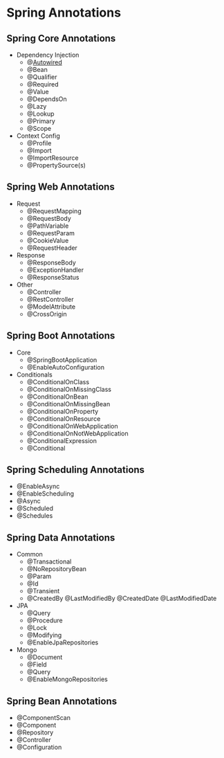 # Spring Annotations

## Spring Core Annotations
* Dependency Injection
    * @[Autowired](https://github.com/IvanLepi/potential-sniffle/blob/main/core/src/main/java/dev/ivanlepi/autowiring/Book.java)
    * @Bean
    * @Qualifier
    * @Required
    * @Value
    * @DependsOn
    * @Lazy
    * @Lookup
    * @Primary
    * @Scope
* Context Config
    * @Profile
    * @Import
    * @ImportResource
    * @PropertySource(s)


## Spring Web Annotations
* Request
    * @RequestMapping
    * @RequestBody
    * @PathVariable
    * @RequestParam
    * @CookieValue
    * @RequestHeader
* Response
    * @ResponseBody
    * @ExceptionHandler
    * @ResponseStatus
* Other
    * @Controller
    * @RestController
    * @ModelAttribute
    * @CrossOrigin

## Spring Boot Annotations

* Core
    * @SpringBootApplication
    * @EnableAutoConfiguration
* Conditionals
    * @ConditionalOnClass
    * @ConditionalOnMissingClass
    * @ConditionalOnBean
    * @ConditionalOnMissingBean
    * @ConditionalOnProperty
    * @ConditionalOnResource
    * @ConditionalOnWebApplication
    * @ConditionalOnNotWebApplication
    * @ConditionalExpression
    * @Conditional

## Spring Scheduling Annotations

* @EnableAsync
* @EnableScheduling
* @Async
* @Scheduled
* @Schedules

## Spring Data Annotations

* Common
    * @Transactional
    * @NoRepositoryBean
    * @Param
    * @Id
    * @Transient
    * @CreatedBy @LastModifiedBy @CreatedDate @LastModifiedDate
* JPA
    * @Query
    * @Procedure
    * @Lock
    * @Modifying
    * @EnableJpaRepositories
* Mongo
    * @Document
    * @Field
    * @Query
    * @EnableMongoRepositories

## Spring Bean Annotations

* @ComponentScan
* @Component
* @Repository
* @Controller
* @Configuration